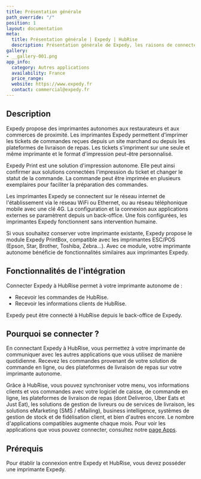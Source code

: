 ```yaml
---
title: Présentation générale
path_override: "/"
position: 1
layout: documentation
meta:
  title: Présentation générale | Expedy | HubRise
  description: Présentation générale de Expedy, les raisons de connecter votre imprimante autonome à HubRise et fonctionnalités de l'intégration avec HubRise.
gallery:
- __gallery-001.png
app_info:
  category: Autres applications
  availability: France
  price_range: 
  website: https://www.expedy.fr
  contact: commercial@expedy.fr
---
```


## Description

Expedy propose des imprimantes autonomes aux restaurateurs et aux commerces de proximité. Les imprimantes Expedy permettent d'imprimer les tickets de commandes reçues depuis un site marchand ou depuis les plateformes de livraison de repas. Les tickets s'impriment sur une seule et même imprimante et le format d'impression peut-être personnalisé.

Expedy Print est une solution d'impression autonome. Elle peut ainsi confirmer aux solutions connectées l'impression du ticket et changer le statut de la commande. La commande peut être imprimée en plusieurs exemplaires pour faciliter la préparation des commandes.

Les imprimantes Expedy se connectent sur le réseau internet de l'établissement via le réseau WiFi ou Ethernet, ou au réseau téléphonique mobile avec une clé 4G. La configuration et la connexion aux applications externes se paramètrent depuis un back-office. Une fois configurées, les imprimantes Expedy fonctionnent sans intervention humaine.

Si vous souhaitez conserver votre imprimante existante, Expedy propose le module Expedy PrintBox, compatible avec les imprimantes ESC/POS (Epson, Star, Brother, Toshiba, Zebra...). Avec ce module, votre imprimante autonome bénéficie de fonctionnalités similaires aux imprimantes Expedy.

## Fonctionnalités de l'intégration

Connecter Expedy à HubRise permet à votre imprimante autonome de :

- Recevoir les commandes de HubRise.
- Recevoir les informations clients de HubRise.

Expedy peut être connecté à HubRise depuis le back-office de Expedy.

## Pourquoi se connecter ?

En connectant Expedy à HubRise, vous permettez à votre imprimante de communiquer avec les autres applications que vous utilisez de manière quotidienne. Recevez les commandes provenant de votre solution de commande en ligne, ou des plateformes de livraison de repas sur votre imprimante autonome.

Grâce à HubRise, vous pouvez synchroniser votre menu, vos informations clients et vos commandes avec votre logiciel de caisse, de commande en ligne, les plateformes de livraison de repas (dont Deliveroo, Uber Eats et Just Eat), les solutions de gestion de livreurs ou de services de livraison, les solutions eMarketing (SMS / eMailing), business intelligence, systèmes de gestion de stock et de fidélisation client, et bien d'autres encore. Le nombre d'applications compatibles augmente chaque mois. Pour voir les applications que vous pouvez connecter, consultez notre [page Apps](/apps).

## Prérequis

Pour établir la connexion entre Expedy et HubRise, vous devez posséder une imprimante Expedy.

